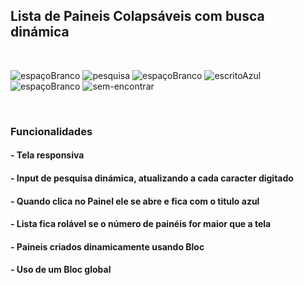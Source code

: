 <h2>Lista de Paineis Colapsáveis com busca dinámica</h2>

<br>

![espaçoBranco](https://user-images.githubusercontent.com/39046776/79516259-42ba4080-8021-11ea-98b2-dab7adc999fe.jpg)
![pesquisa](https://user-images.githubusercontent.com/39046776/79516263-464dc780-8021-11ea-9fca-fffbfb2bfa76.jpg)
![espaçoBranco](https://user-images.githubusercontent.com/39046776/79516268-4948b800-8021-11ea-9baa-5a624e88a5f2.jpg)
![escritoAzul](https://user-images.githubusercontent.com/39046776/79516274-4c43a880-8021-11ea-8f47-4149f2fd6528.jpg)
![espaçoBranco](https://user-images.githubusercontent.com/39046776/79516279-4ea60280-8021-11ea-90c6-ea5e5890b645.jpg)
![sem-encontrar](https://user-images.githubusercontent.com/39046776/79516287-51a0f300-8021-11ea-8afe-b6b973845a55.jpg)

<br>

<h3>Funcionalidades</h3>

<h4>- Tela responsiva</h4>

<h4>- Input de pesquisa dinámica, atualizando a cada caracter digitado</h4>

<h4>- Quando clica no Painel ele se abre e fica com o titulo azul</h4>

<h4>- Lista fica rolável se o número de painéis for maior que a tela</h4>

<h4>- Paineis criados dinamicamente usando Bloc</h4>

<h4>- Uso de um Bloc global</h4>









